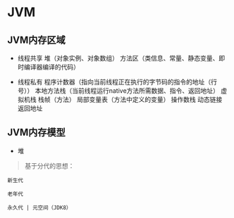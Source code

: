 # JVM  

## JVM内存区域

- 线程共享
	堆（对象实例、对象数组）
	方法区（类信息、常量、静态变量、即时编译器编译的代码）

- 线程私有
	程序计数器（指向当前线程正在执行的字节码的指令的地址（行号））
	本地方法栈（当前线程运行native方法所需数据、指令、返回地址）
	虚拟机栈
		栈帧（方法）
			局部变量表（方法中定义的变量）
			操作数栈
			动态链接
			返回地址
			
	
## JVM内存模型  

- 堆
> 基于分代的思想：
	
	新生代
	
	老年代
	
	永久代 | 元空间（JDK8）